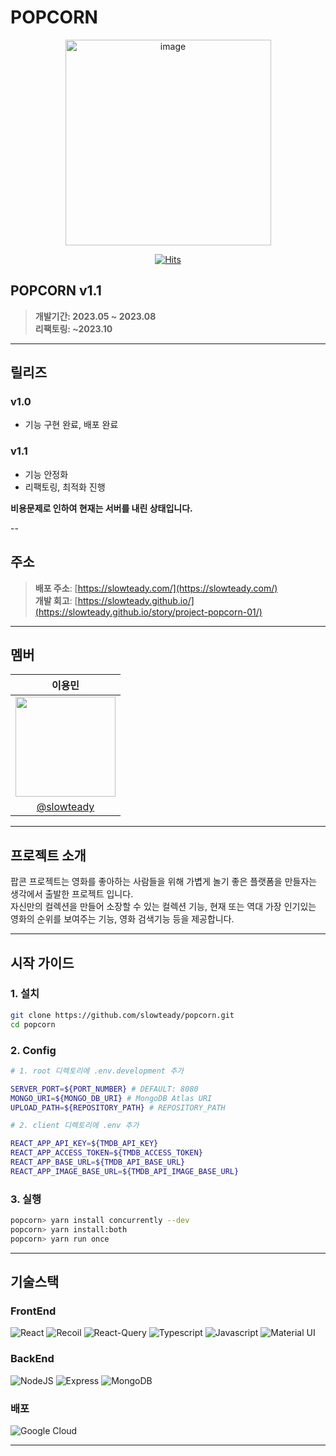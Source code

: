 # POPCORN

<div align="center">
<img width="329" alt="image" src="https://github.com/slowteady/popcorn/assets/68311202/d8a97db6-0829-4d5e-9282-4a8bd31d248f">

[![Hits](https://hits.seeyoufarm.com/api/count/incr/badge.svg?url=https%3A%2F%2Fgithub.com%2Fslowteady%2Fpopcorn&count_bg=%2379C83D&title_bg=%23555555&icon=&icon_color=%23E7E7E7&title=hits&edge_flat=false)](https://hits.seeyoufarm.com)
</div>

## POPCORN v1.1

> **개발기간: 2023.05 ~ 2023.08**  
> **리팩토링: ~2023.10**
---

## 릴리즈

### v1.0

- 기능 구현 완료, 배포 완료

### v1.1

- 기능 안정화  
- 리팩토링, 최적화 진행
  
**비용문제로 인하여 현재는 서버를 내린 상태입니다.**

--

## 주소

> **배포 주소**: [https://slowteady.com/](https://slowteady.com/)  
> **개발 회고**: [https://slowteady.github.io/](https://slowteady.github.io/story/project-popcorn-01/)

---

## 멤버

|                              이용민                             |
| :------------------------------------------------------------: |
| <img width="160px" src="https://github.com/slowteady/popcorn/assets/68311202/bdb0b325-3a59-4493-8362-5ed3ad7418a0" /> |
|        [@slowteady](https://github.com/slowteady)        |
  
---

## 프로젝트 소개

팝콘 프로젝트는 영화를 좋아하는 사람들을 위해 가볍게 놀기 좋은 플랫폼을 만들자는 생각에서 출발한 프로젝트 입니다.  
자신만의 컬렉션을 만들어 소장할 수 있는 컬렉션 기능, 현재 또는 역대 가장 인기있는 영화의 순위를 보여주는 기능, 영화 검색기능 등을 제공합니다.  

---

## 시작 가이드

### 1. 설치

``` bash
git clone https://github.com/slowteady/popcorn.git
cd popcorn
```

### 2. Config

```bash
# 1. root 디렉토리에 .env.development 추가

SERVER_PORT=${PORT_NUMBER} # DEFAULT: 8080
MONGO_URI=${MONGO_DB_URI} # MongoDB Atlas URI
UPLOAD_PATH=${REPOSITORY_PATH} # REPOSITORY_PATH

# 2. client 디렉토리에 .env 추가

REACT_APP_API_KEY=${TMDB_API_KEY}
REACT_APP_ACCESS_TOKEN=${TMDB_ACCESS_TOKEN}
REACT_APP_BASE_URL=${TMDB_API_BASE_URL}
REACT_APP_IMAGE_BASE_URL=${TMDB_API_IMAGE_BASE_URL}
```

### 3. 실행

```bash
popcorn> yarn install concurrently --dev
popcorn> yarn install:both
popcorn> yarn run once
```

---

## 기술스택

### FrontEnd

![React](https://img.shields.io/badge/ReactJS-61DAFB?style=for-the-badge&logo=React&logoColor=white)
![Recoil](https://img.shields.io/badge/Recoil-3578E5?style=for-the-badge&logo=Recoil&logoColor=white)
![React-Query](https://img.shields.io/badge/ReactQuery-FF4154?style=for-the-badge&logo=ReactQuery&logoColor=white)
![Typescript](https://img.shields.io/badge/Typescript-3178C6?style=for-the-badge&logo=Typescript&logoColor=white)
![Javascript](https://img.shields.io/badge/Javascript-F7DF1E?style=for-the-badge&logo=Javascript&logoColor=white)
![Material UI](https://img.shields.io/badge/MUI-007FFF?style=for-the-badge&logo=MUI&logoColor=white)

### BackEnd

![NodeJS](https://img.shields.io/badge/NodeJS-339933?style=for-the-badge&logo=node.js&logoColor=white)
![Express](https://img.shields.io/badge/Express-000000?style=for-the-badge&logo=express&logoColor=white)
![MongoDB](https://img.shields.io/badge/MongoDB-47A248?style=for-the-badge&logo=MongoDB&logoColor=white)

### 배포

![Google Cloud](https://img.shields.io/badge/GoogleCloud-4285F4?style=for-the-badge&logo=GoogleCloud&logoColor=white)

---
